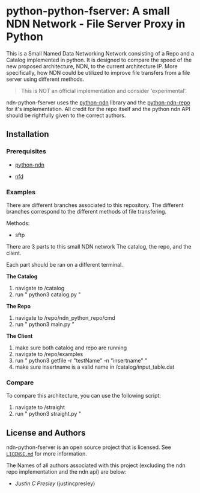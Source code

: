 python-python-fserver: A small NDN Network - File Server Proxy in Python
==========

This is a Small Named Data Networking Network consisting of a Repo and a Catalog implemented in python. It is designed to compare the speed of the new proposed architecture, NDN, to the current architecture IP. More specifically, how NDN could be utilized to improve file transfers from a file server using different methods.

> This is NOT an official implementation and consider 'experimental'.

ndn-python-fserver uses the [python-ndn](https://github.com/named-data/python-ndn) library and the [python-ndn-repo](https://github.com/UCLA-IRL/ndn-python-repo) for it's implementation. All credit for the repo itself and the python ndn API should be rightfully given to the correct authors.

## Installation

### Prerequisites

* [python-ndn](https://python-ndn.readthedocs.io/en/latest/src/installation.html)

* [nfd](https://named-data.net/doc/NFD/0.5.0/INSTALL.html)

### Examples

There are different branches associated to this repository. The different branches correspond to the different methods of file transfering.

Methods:

* sftp

There are 3 parts to this small NDN network The catalog, the repo, and the client.

Each part should be ran on a different terminal.

**The Catalog**

1. navigate to /catalog
2. run " python3 catalog.py "

**The Repo**

1. navigate to /repo/ndn_python_repo/cmd
2. run " python3 main.py "

**The Client**

1. make sure both catalog and repo are running
2. navigate to /repo/examples
3. run " python3 getfile -r "testName" -n "insertname" "
4. make sure insertname is a valid name in /catalog/input_table.dat

### Compare

To compare this architecture, you can use the following script:

1. navigate to /straight
2. run " python3 straight.py "

## License and Authors

ndn-python-fserver is an open source project that is licensed. See [`LICENSE.md`](LICENSE.md) for more information.

The Names of all authors associated with this project (excluding the ndn repo implementation and the ndn api) are below:

  * *Justin C Presley* (justincpresley)
	
